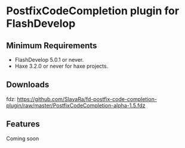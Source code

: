 PostfixCodeCompletion plugin for FlashDevelop
========================

## Minimum Requirements
* FlashDevelop 5.0.1 or never.
* Haxe 3.2.0 or never for haxe projects.

## Downloads
fdz: https://github.com/SlavaRa/fd-postfix-code-completion-plugin/raw/master/PostfixCodeCompletion-alpha-1.5.fdz

## Features
Coming soon

